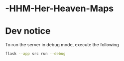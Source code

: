 # -HHM-Her-Heaven-Maps


# Dev notice
To run the server in debug mode, execute the following 
```bash
flask --app src run --debug
```